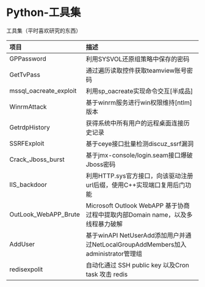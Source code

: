 # Python-工具集
工具集（平时喜欢研究的东西）


| 项目 | 描述 |
| :-- | :-- |
| GPPassword | 利用SYSVOL还原组策略中保存的密码 |
| GetTvPass | 通过遍历读取控件获取teamview账号密码 |
| mssql_oacreate_exploit | 利用sp_oacreate实现命令交互[半成品]  |
| WinrmAttack | 基于winrm服务进行win权限维持[ntlm]版本 |
| GetrdpHistory | 获得系统中所有用户的远程桌面连接历史记录 |
| SSRFExploit | 基于ceye接口批量检测discuz_ssrf漏洞 |
| Crack_Jboss_burst | 基于jmx-console/login.seam接口爆破Jboss密码 |
| IIS_backdoor | 利用HTTP.sys官方接口，向该驱动注册url后缀，使用C++实现端口复用后门功能 |
| OutLook_WebAPP_Brute | Microsoft Outlook WebAPP  基于协商过程中提取内部Domain name，以及多线程暴力破解 |
| AddUser | 基于winAPI NetUserAdd添加用户并通过NetLocalGroupAddMembers加入administrator管理组 |
| redisexpolit | 自动化通过 SSH public key 以及Cron task 攻击 redis  |

